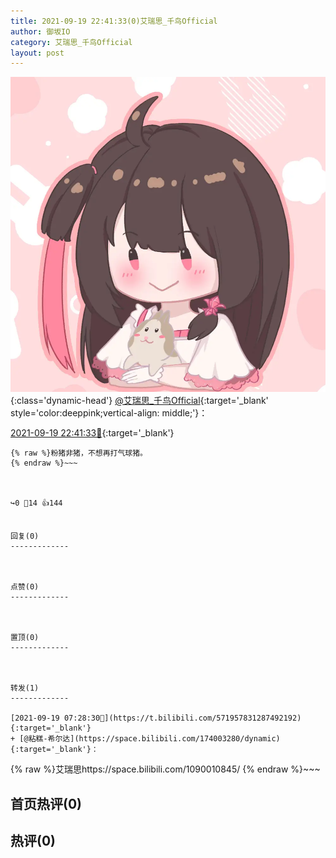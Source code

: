 ```yaml
---
title: 2021-09-19 22:41:33(0)艾瑞思_千鸟Official
author: 御坂IO
category: 艾瑞思_千鸟Official
layout: post
---
```


![img](/images/7e08840c56f251de28bdf766b647bd5fe9a5d50a.jpg){:class='dynamic-head'}
[@艾瑞思_千鸟Official](https://space.bilibili.com/1090010845/dynamic){:target='_blank' style='color:deeppink;vertical-align: middle;'}：

[2021-09-19 22:41:33🔗](https://t.bilibili.com/572193122475648685){:target='_blank'}

~~~
{% raw %}粉猪非猪，不想再打气球猪。
{% endraw %}~~~



↪️0 💬14 👍144


回复(0)
-------------



点赞(0)
-------------



置顶(0)
-------------



转发(1)
-------------

[2021-09-19 07:28:30🔗](https://t.bilibili.com/571957831287492192){:target='_blank'}
+ [@粘糕-希尔达](https://space.bilibili.com/174003280/dynamic){:target='_blank'}：
~~~
{% raw %}艾瑞思https://space.bilibili.com/1090010845/
{% endraw %}~~~






首页热评(0)
-------------



热评(0)
-------------



